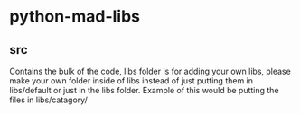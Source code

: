 # python-mad-libs
## src
Contains the bulk of the code, libs folder is for adding your own libs, please make your own folder inside of libs instead of just putting them in libs/default or just in the libs folder. Example of this would be putting the files in libs/catagory/